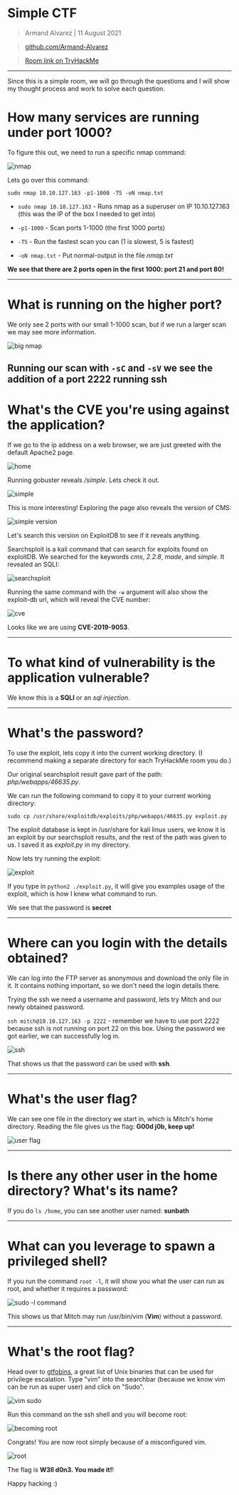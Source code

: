 Simple CTF
====================

> Armand Alvarez | 11 August 2021

> [github.com/Armand-Alvarez](github.com/Armand-Alvarez)

> [Room link on TryHackMe](https://tryhackme.com/room/easyctf)

----------------------------------

Since this is a simple room, we will go through the questions and I will show my thought process and work to solve each question.

# How many services are running under port 1000?

To figure this out, we need to run a specific nmap command:

![nmap](./screenshots/nmap.png)

Lets go over this command:

`sudo nmap 10.10.127.163 -p1-1000 -T5 -oN nmap.txt`

* `sudo nmap 10.10.127.163` - Runs nmap as a superuser on IP 10.10.127.163 (this was the IP of the box I needed to get into)

* `-p1-1000` - Scan ports 1-1000 (the first 1000 ports)

* `-T5` - Run the fastest scan you can (1 is slowest, 5 is fastest)

* `-oN nmap.txt` - Put normal-output in the file *nmap.txt*

**We see that there are 2 ports open in the first 1000: port 21 and port 80!**

---

# What is running on the higher port?

We only see 2 ports with our small 1-1000 scan, but if we run a larger scan we may see more information.

![big nmap](./screenshots/nmapbig.png)

Running our scan with `-sC` and `-sV` we see the addition of a port 2222 running **ssh**
---

# What's the CVE you're using against the application? 

If we go to the ip address on a web browser, we are just greeted with the default Apache2 page.

![home](./screenshots/defaultpage.png)

Running gobuster reveals */simple*. Lets check it out.

![simple](./screenshots/simple.png)

This is more interesting! Exploring the page also reveals the version of CMS:

![simple version](./screenshots/simple_version.png)

Let's search this version on ExploitDB to see if it reveals anything.

Searchsploit is a kali command that can search for exploits found on exploitDB. We searched for the keywords *cms*, *2.2.8*, *made*, and *simple*. It revealed an SQLI:

![searchsploit](./screenshots/searchsploit_results.png)

Running the same command with the `-w` argument will also show the exploit-db url, which will reveal the CVE number:

![cve](./screenshots/cve.png)

Looks like we are using **CVE-2019-9053**.

---

# To what kind of vulnerability is the application vulnerable?

We know this is a **SQLI** or an *sql injection*.

---

# What's the password?

To use the exploit, lets copy it into the current working directory. (I recommend making a separate directory for each TryHackMe room you do.)

Our original searchsploit result gave part of the path: *php/webapps/46635.py*.

We can run the following command to copy it to your current working directory:

`sudo cp /usr/share/exploitdb/exploits/php/webapps/46635.py exploit.py`

The exploit database is kept in /usr/share for kali linux users, we know it is an exploit by our searchsploit results, and the rest of the path was given to us. I saved it as *exploit.py* in my directory.

Now lets try running the exploit:

![exploit](./screenshots/exploit.png)

If you type in `python2 ./exploit.py`, it will give you examples usage of the exploit, which is how I knew what command to run. 

We see that the password is **secret**

---

# Where can you login with the details obtained?

We can log into the FTP server as anonymous and download the only file in it. It contains nothing important, so we don't need the login details there.

Trying the ssh we need a username and password, lets try Mitch and our newly obtained password.

`ssh mitch@10.10.127.163 -p 2222` - remember we have to use port 2222 because ssh is not running on port 22 on this box. Using the password we got earlier, we can successfully log in. 

![ssh](./screenshots/ssh.png)

That shows us that the password can be used with **ssh**.

---

# What's the user flag?

We can see one file in the directory we start in, which is Mitch's home directory. Reading the file gives us the flag: **G00d j0b, keep up!**

![user flag](./screenshots/ssh2.png)

---

# Is there any other user in the home directory? What's its name?

If you do `ls /home`, you can see another user named: **sunbath**

---

# What can you leverage to spawn a privileged shell?

If you run the command `root -l`, it will show you what the user can run as root, and whether it requires a password:

![sudo -l command](./screenshots/root_l.png)

This shows us that Mitch may run /usr/bin/vim (**Vim**) without a password. 

---

# What's the root flag?

Head over to [gtfobins](https://gtfobins.github.io/), a great list of Unix binaries that can be used for privilege escalation. Type "vim" into the searchbar (because we know vim can be run as super user) and click on "Sudo". 

![vim sudo](./screenshots/gtfo.png)

Run this command on the ssh shell and you will become root:

![becoming root](./screenshots/become_root.png)

Congrats! You are now root simply because of a misconfigured vim. 

![root](./screenshots/root_flag.png)

The flag is **W3ll d0n3. You made it!**! 

Happy hacking :)


